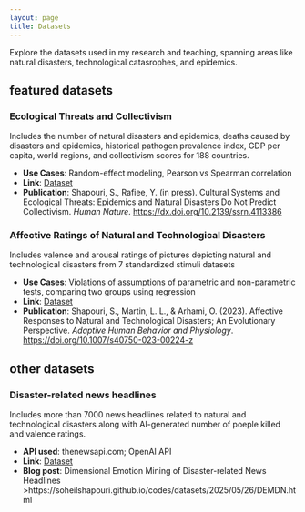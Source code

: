```yaml
---
layout: page
title: Datasets
---
```

Explore the datasets used in my research and teaching, spanning areas like natural disasters, technological catasrophes, and epidemics.

## featured datasets  
  
<div style="text-align: left; margin-left: 0; margin-right: auto;">

  <h3>Ecological Threats and Collectivism</h3>
  <p>Includes the number of natural disasters and epidemics, deaths caused by disasters and epidemics, historical pathogen prevalence index, GDP per capita, world regions, and collectivism scores for 188 countries.</p>

  <ul>
    <li><strong>Use Cases</strong>: Random-effect modeling, Pearson vs Spearman correlation </li>
    <li><strong>Link</strong>: <a href="https://github.com/soheilshapouri/epidemics_collectivism/blob/main/Data%20S2.csv">Dataset</a></li>
    <li><strong>Publication</strong>: Shapouri, S., Rafiee, Y. (in press). Cultural Systems and Ecological Threats: Epidemics and Natural Disasters Do Not Predict Collectivism. <em>Human Nature</em>. <a href="https://dx.doi.org/10.2139/ssrn.4113386">https://dx.doi.org/10.2139/ssrn.4113386</a></li>
  </ul>


<h3>Affective Ratings of Natural and Technological Disasters</h3>
<p>Includes valence and arousal ratings of pictures depicting natural and technological disasters from 7 standardized stimuli datasets</p>
<ul>
  <li><strong>Use Cases</strong>: Violations of assumptions of parametric and non-parametric tests, comparing two groups using regression </li>
    <li><strong>Link</strong>: <a href="https://github.com/soheilshapouri/affect_disasters/blob/main/Data%20S2.xlsx">Dataset</a></li>
    <li><strong>Publication</strong>: Shapouri, S., Martin, L. L., & Arhami, O. (2023). Affective Responses to Natural and Technological Disasters; An Evolutionary Perspective. <em>Adaptive Human Behavior and Physiology</em>. <a href="https://doi.org/10.1007/s40750-023-00224-z">https://doi.org/10.1007/s40750-023-00224-z</a></li>
</ul>
</div>
  
## other datasets
<h3>Disaster-related news headlines</h3>
<p>Includes more than 7000 news headlines related to natural and technological disasters along with AI-generated number of poeple killed and valence ratings.</p>

 <ul>
    <li><strong>API used</strong>: thenewsapi.com; OpenAI API</li>
    <li><strong>Link</strong>: <a href="https://github.com/soheilshapouri/dimensional-emotion-mining-disaster-news/blob/main/news_merged2_v2.csv">Dataset</a></li>
    <li><strong>Blog post</strong>: Dimensional Emotion Mining of Disaster-related News Headlines >https://soheilshapouri.github.io/codes/datasets/2025/05/26/DEMDN.html</a></li>
  </ul>
